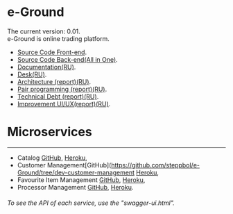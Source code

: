 # e-Ground
The current version: 0.01. </br>
e-Ground is online trading platform. </br>
- [Source Code Front-end](https://github.com/steppbol/e-Ground/tree/dev).
- [Source Code Back-end(All in One)](https://github.com/steppbol/e-Ground/tree/dev-backend).
- [Documentation(RU)](https://github.com/steppbol/e-Ground/blob/master/Documentation/README.md).
- [Desk(RU)](https://trello.com/b/WMbNUcEG/e-ground).
- [Architecture (report)(RU)](https://github.com/steppbol/e-Ground/blob/master/Documentation/Architecture.md).
- [Pair programming (report)(RU)](https://github.com/steppbol/e-Ground/blob/master/Documentation/PairProgramming.md).
- [Technical Debt (report)(RU)](https://github.com/steppbol/e-Ground/blob/master/Documentation/TechnicalDebt(RU).md).
- [Improvement UI/UX(report)(RU)](https://github.com/steppbol/e-Ground/blob/master/Documentation/ImprovementUX.md).

# Microservices
------
- Catalog [GitHub](https://github.com/steppbol/e-Ground/tree/dev-catalog), [Heroku](https://eg-catalog.herokuapp.com),
- Customer Management[GitHub](https://github.com/steppbol/e-Ground/tree/dev-customer-management [Heroku](https://eg-customer-management.herokuapp.com/),
- Favourite Item Management [GitHub](https://github.com/steppbol/e-Ground/tree/dev-favourite-item-management), [Heroku](https://eg-favourite-item-management.herokuapp.com/),
- Processor Management [GitHub](https://github.com/steppbol/e-Ground/tree/dev-processor), [Heroku](https://eg-processor.herokuapp.com/).

###### To see the API of each service, use the "swagger-ui.html".
